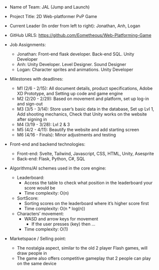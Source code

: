 - Name of Team: JAL (Jump and Launch)

- Project Title: 2D Web-platformer PvP Game

- Current Leader (In order from left to right): Jonathan, Anh, Logan

- GitHub URLS: https://github.com/Eometheous/Web-Platforming-Game

- Job Assignments: 
  - Jonathan: Front-end flask developer. Back-end SQL. Unity Developer 
  - Anh: Unity Developer. Level Designer. Sound Designer
  - Logan: Character sprites and animations. Unity Developer

- Milestones with deadlines:
  - M1 (2/6 - 2/15): All document details, product specifications, Adobe XD Prototype, and Setting up code and game engine
  - M2 (2/20 - 2/29): Based on movement and platform, set up log-in and sign-out
  - M3 (3/5 - 3/14): Store user’s basic data in the database, Set up Lvl 1, Add shooting mechanics, Check that Unity works on the website after signing in
  - M4 (3/19 - 3/28): Lvl 2 & 3 
  - M5 (4/2 - 4/11): Beautify the website and add starting screen
  - M6 (4/16 - Finals): Minor adjustments and testing

- Front-end and backend technologies:
  - Front-end: Svelte, Tailwind, Javascript, CSS, HTML, Unity, Asesprite
  - Back-end: Flask, Python, C#, SQL

- Algorithms/AI schemes used in the core engine:
  - Leaderboard:
    - Access the table to check what position in the leaderboard your score would be
    - Time complexity: O(n)
  - SortScore:
    - Sorting scores on the leaderboard where it’s higher score first
    - Time complexity: O(n * log(n))
  - Characters’ movement:
    - WASD and arrow keys for movement
      - If the user presses (key) then …
    - Time complexity: O(1)

- Marketspace / Selling point:
  - The nostalgia aspect, similar to the old 2 player Flash games, will draw people in
  - The game also offers competitive gameplay that 2 people can play on the same device

